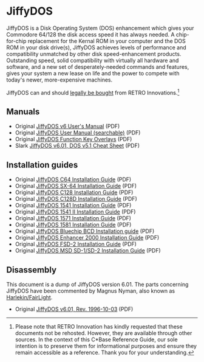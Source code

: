 # JiffyDOS

JiffyDOS is a Disk Operating System (DOS) enhancement which gives your Commodore 64/128 the disk access speed it has always needed. A chip-for-chip replacement for the Kernal ROM in your computer and the DOS ROM in your disk drive(s), JiffyDOS achieves levels of performance and compatibility unmatched by other disk speed-enhancement products. Outstanding speed, solid compatibility with virtually all hardware and software, and a new set of desperately-needed commands and features, gives your system a new lease on life and the power to compete with today's newer, more-expensive machines.

JiffyDOS can and should [legally be bought](http://www.go4retro.com) from RETRO Innovations.[^1]

## Manuals
- Original [JiffyDOS v6 User's Manual](jiffydos/JiffyDOS_v6_User_Manual.pdf) (PDF)
- Original [JiffyDOS User Manual (searchable)](jiffydos/JiffyDOS_v6_User_Manual_Searchable.pdf) (PDF)
- Original [JiffyDOS Function Key Overlays](jiffydos/JiffyDOS_Overlays.pdf) (PDF)
- Slark [JiffyDOS v6.01, DOS v5.1 Cheat Sheet](jiffydos/JiffyDOS_v6.01_DOS-v5.1_Commands.pdf) (PDF)

## Installation guides
- Original [JiffyDOS C64 Installation Guide](jiffydos/JiffyDOS_C64_Installation_Guide.pdf) (PDF)
- Original [JiffyDOS SX-64 Installation Guide](jiffydos/JiffyDOS_SX-64_Installation_Guide.pdf) (PDF)
- Original [JiffyDOS C128 Installation Guide](jiffydos/JiffyDOS_C128_Installation_Guide.pdf) (PDF)
- Original [JiffyDOS C128D Installation Guide](jiffydos/JiffyDOS_C128D_Installation_Guide.pdf) (PDF)
- Original [JiffyDOS 1541 Installation Guide](jiffydos/JiffyDOS_1541_Installation_Guide.pdf) (PDF)
- Original [JiffyDOS 1541 II Installation Guide](jiffydos/JiffyDOS_1541-II_Installation_Guide.pdf) (PDF)
- Original [JiffyDOS 1571 Installation Guide](jiffydos/JiffyDOS_1571_Installation_Guide.pdf) (PDF)
- Original [JiffyDOS 1581 Installation Guide](jiffydos/JiffyDOS_1581_Installation_Guide.pdf) (PDF)
- Original [JiffyDOS Bluechip BCD Installation guide](jiffydos/JiffyDOS_Bluechip-BCD_Installation_Guide.pdf) (PDF)
- Original [JiffyDOS Enhancer 2000 Installation Guide](jiffydos/JiffyDOS_Enchancer_2000_Installation_Guide.pdf) (PDF)
- Original [JiffyDOS FSD-2 Installation Guide](jiffydos/JiffyDOS_FSD-2_Installation_Guide.pdf) (PDF)
- Original [JiffyDOS MSD SD-1/SD-2 Installation Guide](jiffydos/JiffyDOS_MSD_SD-1_SD-2_Installation_Guide.pdf) (PDF)

## Disassembly
This document is a dump of JiffyDOS version 6.01. The parts concerning JiffyDOS have been commented by Magnus Nyman, also known as [Harlekin/FairLight](https://csdb.dk/scener/?id=583).

- Original [JiffyDOS v6.01, Rev. 1996-10-03](jiffydos/JiffyDOS_v6.01_DisAssembly.pdf) (PDF)


[^1]: Please note that RETRO Innovation has kindly requested that these documents not be rehosted. However, they are available through other sources. In the context of this C*Base Reference Guide, our sole intention is to preserve them for informational purposes and ensure they remain accessible as a reference. Thank you for your understanding.